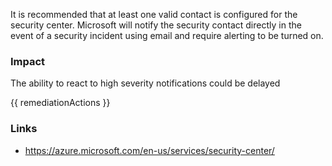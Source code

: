 
It is recommended that at least one valid contact is configured for the security center. 
Microsoft will notify the security contact directly in the event of a security incident using email and require alerting to be turned on.

### Impact
The ability to react to high severity notifications could be delayed

<!-- DO NOT CHANGE -->
{{ remediationActions }}

### Links
- https://azure.microsoft.com/en-us/services/security-center/


